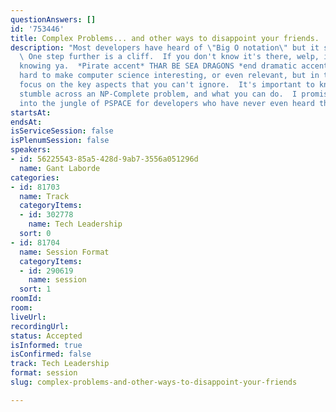 ```yaml
---
questionAnswers: []
id: '753446'
title: Complex Problems... and other ways to disappoint your friends.
description: "Most developers have heard of \"Big O notation\" but it stops there.
  \ One step further is a cliff.  If you don't know it's there, welp, it was nice
  knowing ya.  *Pirate accent* THAR BE SEA DRAGONS *end dramatic accent*\r\n\r\nIt's
  hard to make computer science interesting, or even relevant, but in this talk I
  focus on the key aspects that you can't ignore.  It's important to know when you
  stumble across an NP-Complete problem, and what you can do.  I promise short journey
  into the jungle of PSPACE for developers who have never even heard these terms.\r\n"
startsAt:
endsAt:
isServiceSession: false
isPlenumSession: false
speakers:
- id: 56225543-85a5-428d-9ab7-3556a051296d
  name: Gant Laborde
categories:
- id: 81703
  name: Track
  categoryItems:
  - id: 302778
    name: Tech Leadership
  sort: 0
- id: 81704
  name: Session Format
  categoryItems:
  - id: 290619
    name: session
  sort: 1
roomId:
room:
liveUrl:
recordingUrl:
status: Accepted
isInformed: true
isConfirmed: false
track: Tech Leadership
format: session
slug: complex-problems-and-other-ways-to-disappoint-your-friends

---
```

